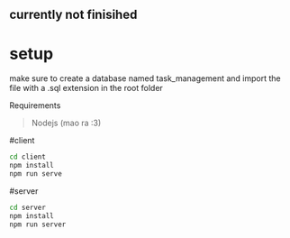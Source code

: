 ## currently not finisihed 
# setup
make sure to create a database named task_management and import the file with a .sql extension in the root folder

Requirements
> Nodejs (mao ra :3)

#client
```bash
cd client
npm install
npm run serve
```
#server
```bash
cd server
npm install
npm run server
```
